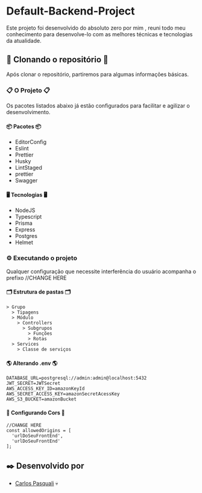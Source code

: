 # Default-Backend-Project

Este projeto foi desenvolvido do absoluto zero por mim , reuni todo meu conhecimento para desenvolve-lo com as melhores técnicas e tecnologias da atualidade.

## 🚀 Clonando o repositório 🚀

Após clonar o repositório, partiremos para algumas informações básicas.

### 📋 O Projeto 📋

Os pacotes listados abaixo já estão configurados para facilitar e agilizar o desenvolvimento.

#### 📦 Pacotes 📦

- EditorConfig
- Eslint
- Prettier
- Husky
- LintStaged
- prettier
- Swagger

#### 🖥️ Tecnologias 🖥️

- NodeJS
- Typescript
- Prisma
- Express
- Postgres
- Helmet

### ⚙️ Executando o projeto

Qualquer configuração que necessite interferência do usuário acompanha o prefixo //CHANGE HERE

#### 🗂️ Estrutura de pastas 🗂️

```
> Grupo
  > Tipagens
  > Módulo
    > Controllers
      > Subgrupos
        > Funções
        > Rotas
  > Services
    > Classe de serviços
```

#### 🌎 Alterando .env 🌎

```
DATABASE_URL=postgresql://admin:admin@localhost:5432
JWT_SECRET=JWTSecret
AWS_ACCESS_KEY_ID=amazonKeyId
AWS_SECRET_ACCESS_KEY=amazonSecretAcessKey
AWS_S3_BUCKET=amazonBucket
```

#### 🧩 Configurando Cors 🧩

```
//CHANGE HERE
const allowedOrigins = [
  'urlDoSeuFrontEnd',
  'urlDoSeuFrontEnd'
];
```

## ✒️ Desenvolvido por

- [Carlos Pasquali](https://github.com/carlospasqualidev) 💀
